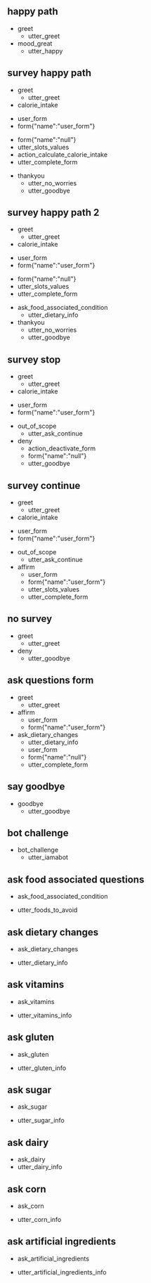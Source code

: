 ## happy path
* greet
  - utter_greet
* mood_great
  - utter_happy


<!-- ## survey happy path
* greet
  - utter_greet
* calorie_intake
  - utter_ask_condition
* condition
  - utter_ask_age 
* age
  - utter_ask_gender
* gender
  - utter_ask_height
* height
  - utter_ask_weight    
* weight 
  - utter_ask_meal
* meal
  - action_calculate_calorie_intake -->


## survey happy path
* greet
  - utter_greet
* calorie_intake
<!-- activate form -->
  - user_form
  - form{"name":"user_form"}  
<!-- deactivate form assuming all slot values are filled -->
  - form{"name":"null"} 
  - utter_slots_values
  - action_calculate_calorie_intake
  - utter_complete_form
* thankyou
  - utter_no_worries
  - utter_goodbye

## survey happy path 2
* greet
  - utter_greet
* calorie_intake
<!-- activate form -->
  - user_form
  - form{"name":"user_form"}  
<!-- deactivate form assuming all slot values are filled -->
  - form{"name":"null"} 
  - utter_slots_values
  - utter_complete_form
* ask_food_associated_condition
  - utter_dietary_info
* thankyou
  - utter_no_worries
  - utter_goodbye

## survey stop
* greet
  - utter_greet
* calorie_intake
<!-- activate form -->
  - user_form
  - form{"name":"user_form"}  
* out_of_scope
  - utter_ask_continue
* deny
  - action_deactivate_form
  - form{"name":"null"} 
  - utter_goodbye

## survey continue
* greet
  - utter_greet
* calorie_intake
<!-- activate form -->
  - user_form
  - form{"name":"user_form"}   
* out_of_scope
  - utter_ask_continue
* affirm
  - user_form
  - form{"name":"user_form"}  
  - utter_slots_values
  - utter_complete_form

## no survey
* greet
  - utter_greet
* deny
  - utter_goodbye

## ask questions form
* greet
  - utter_greet
* affirm
  - user_form
  - form{"name":"user_form"}    
* ask_dietary_changes
  - utter_dietary_info
  - user_form
  - form{"name":"null"}  
  - utter_complete_form
<!-- 
## calorie form
* greet
  - utter_greet
* calorie_intake
  - calorie_form
  - form{"name":"calorie_form"}   
  - form{"name":"null"} 
  - utter_slots_values
  - utter_complete_form
* thankyou
  - utter_no_worries
  - utter_goodbye -->


## say goodbye
* goodbye
  - utter_goodbye

## bot challenge
* bot_challenge
  - utter_iamabot

## ask food associated questions  
* ask_food_associated_condition
- utter_foods_to_avoid

## ask dietary changes  
* ask_dietary_changes
- utter_dietary_info

## ask vitamins 
* ask_vitamins
- utter_vitamins_info

## ask gluten
* ask_gluten
- utter_gluten_info

## ask sugar
* ask_sugar
- utter_sugar_info

## ask dairy
- ask_dairy
- utter_dairy_info

## ask corn
* ask_corn
- utter_corn_info

## ask artificial ingredients
* ask_artificial_ingredients
- utter_artificial_ingredients_info



